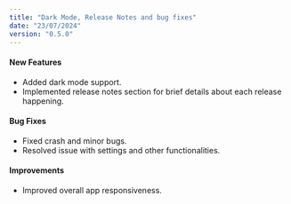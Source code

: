 ```yaml
---
title: "Dark Mode, Release Notes and bug fixes"
date: "23/07/2024"
version: "0.5.0"
---
```


#### New Features

- Added dark mode support.
- Implemented release notes section for brief details about each release happening.

#### Bug Fixes

- Fixed crash and minor bugs.
- Resolved issue with settings and other functionalities.

#### Improvements

- Improved overall app responsiveness.
